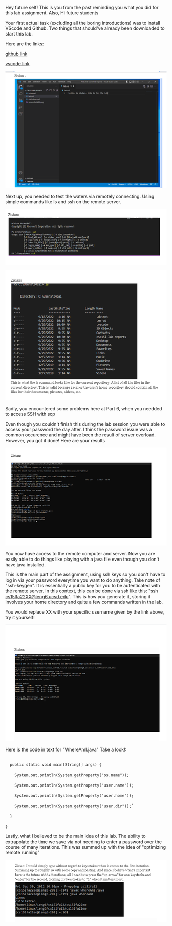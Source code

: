 Hey future self! This is you from the past reminding you what you did for this lab assignment. Also, Hi future students

Your first actual task (excluding all the boring introductions) was to install VScode and Github. Two things that should've already been downloaded to start this lab.

Here are the links:

[github link](https://desktop.github.com/)

[vscode link](https://code.visualstudio.com/)


![1](vscode(labreport).png)

Next up, you needed to test the waters via remotely connecting. Using simple commands like ls and ssh on the remote server.

![2](simple%20commands.png)

![3](testing%20ls.png)

Sadly, you encountered some problems here at Part 6, when you needded to access SSH with scp

Even though you couldn't finish this during the lab session you were able to access your password the day after. I think the password issue was a common occurence and might have been the result of server overload. However, you got it done! Here are your results

![4](moving%20files%20ssh%20via%20scp.png)

You now have access to the remote computer and server. Now you are easily able to do things like playing with a java file even though you don't have java installed. 

This is the main part of the assignment, using ssh keys so you don't have to log in via your password everytime you want to do anything. Take note of "ssh-keygen". It is essentially a public key for you to be autenticated with the remote server. In this context, this can be done via ssh like this: "ssh cs15lfa22XX@ieng6.ucsd.edu".  This is how you generate it, storing it involves your home directory and quite a few commands written in the lab.

You would replace XX with your specific username given by the link above, try it yourself!

![5](ssh%20keys.png)

Here is the code in text for "WhereAmI.java" Take a look!:

````class WhereAmI {

  public static void main(String[] args) {

    System.out.println(System.getProperty("os.name"));

    System.out.println(System.getProperty("user.name"));

    System.out.println(System.getProperty("user.home"));

    System.out.println(System.getProperty("user.dir"));`

  }
  
}
````



Lastly, what I believed to be the main idea of this lab. The ability to extrapolate the time we save via not needing to enter a password over the course of many iterations. This was summed up with the idea of "optimizing remote running"

![6](optimizing%20remote%20running.png)

